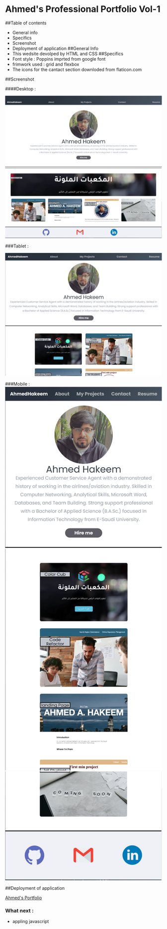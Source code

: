 # Ahmed's Professional Portfolio Vol-1

##Table of contents
* General info
* Specifics
* Screenshot
* Deployment of application
##General Info
* This wedsite devolped by HTML and CSS
##Specifics
* Font style : Poppins imprted from google font
* frimwork used : grid and flexbox
* The icons for the cantact section downloded from flaticon.com

##Screenshot

####Desktop :

![decktop](assets\readme_img\screenshoot_1.JPG)
![decktop](assets\readme_img\screenshoot_2.JPG)

###Tablet :

![decktop](assets\readme_img\tablet_screenshoot.JPG)

###Mobile :
![decktop](assets\readme_img\mobile_screen_1.JPG)
![decktop](assets\readme_img\mobile_screen_2.JPG)
![decktop](assets\readme_img\mobile_screen_3.JPG)



##Deployment of application

[Ahmed's Portfolio](https://hakeem235.github.io/professional_portfolio/)

### What next :
* appling javascript 